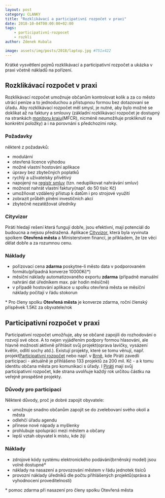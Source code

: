 ```yaml
---
layout: post
category: CLANKY
title: "Rozklikávací a participativní rozpočet v praxi"
date: 2018-10-04T00:00:00+02:00  
tags: 
    - participativní-rozpocet
    - rozkli
author: Zdenek Kubala

image: assets/img/posts/2018/laptop.jpg #751x422
---
```

Krátké vysvětlení pojmů rozklikávací a participativní rozpočet a ukázka v praxi včetně nákladů na pořízení.


Rozklikávací rozpočet v praxi
-----------------------------
Rozklikávací rozpočet umožnuje občanům kontrolovat kolik a za co město utrácí peníze a to jednoduchou a přístupnou formou
bez dotazovaní se úřadu. Aby rozklikávací rozpočet měl smysl, je nutné, aby bylo možné se doklikat až na faktury a smlouvy
(základní rozklikávací rozpočet je dostupný na strankách [monitoru kraju][1](MFCR), nicméně neumožňuje prokliknutí na 
konkrétní položky) a i na porovnání s předchozími roky.

### Požadavky
některé z požadavků:
- modulární
- otevřená licence výhodou
- možné vlastní hostování aplikace
- úpravy bez zbytečných poplatků
- rychlý a uživatelsky přívětivý
- napojený na [registr smluv][2] (tzn. neduplikovat nahrávání smluv)
- možnost nahrát vlastní faktury(např. do 50 tisíc Kč)
- umožňovat vzdálený přístup k datům i pro strojové využití
- zobrazit průběh plnění investičních akcí
- zbytečně nezatěžovat úředníky

### Cityvizor
Piráti hledají rešení která fungují dobře, jsou efektivní, mají potenciál do budoucna a nejsou předražená. 
Aplikace [Cityvizor][3], která byla vyvinuta spolkem **Otevřená města** a Ministerstvem financí, je příkladem, 
že lze věci dělat dobře a za rozumnou cenu.

### Náklady
- pořizovací cena **zdarma** poskytne-li město data v podporovaném formátu(případná konverze 10000Kč\*) 
- měsíční náklady automatizovaného exportu **zdarma** (případně manuální nahrání dat úředníkem max. pár hodin měsíčně)
- v případě hostování aplikace u spolku otevřená města se měsíční náklady počítají v řádu stokorun

\* Pro členy spolku **Otevřená města** je konverze zdarma, roční členský příspěvek 1.5Kč za obyvatele/rok 



Participativní rozpočet v praxi
-------------------------------
Participativní rozpočet umožňuje, aby se občané zapojili do rozhodování o rozvoji své obce. A to nejen vyjádřením podpory 
formou hlasováni, ale hlavně možností aktivně přihlásit svůj projekt(oprava lavičky, vysázení květin, odlití sochy atd.). 
Existují projekty, které se tomu věnují, např. projekt[Participativní rozpočet][4] nebo např. v [Brně][5], kde Piráti zavedli 
participaci - aktuálně je přihlášeno 133 projektů za 200 mil. Kč - a k tomu identitu občana města pro komunikaci s úřady. 
I [Piráti][6] mají svůj participativní rozpočet, kde strana uvolňuje každý rok určitou částku na veřejně prospěšné projekty.


### Důvody pro participaci
Některé důvody, proč je dobré zapojit obyvatele:
- umožnuje snadno občanům zapojit se do zvelebovaní svého okolí a města
- odlehčí úřadu agendu
- přinese nové nápady a myšlenky
- prohlubuje spolupráci mezi městem a občany
- lepší vztah obyvatel k místu, kde žijí

### Náklady
- zdrojové kódy systému elektronického podávání(brněnský model) jsou volně dostupné\*
- náklady na nasazení a provozování městem v řádu jednotek tisíců
- provozní náklady úředníků dle počtu přihlášených projektů(správa a vyhodnocení proveditelnosti)

\* pomoc zdarma při nasazení pro členy spolku Otevřená města



[1]: http://monitor.statnipokladna.cz/2018/kraje/
[2]: https://smlouvy.gov.cz
[3]: https://www.otevrenamesta.cz/
[4]: http://www.participativni-rozpocet.cz/
[5]: https://damenavas.brno.cz/galerie-projektu/
[6]: https://forum.pirati.cz/participativni-rozpocet-f687/
